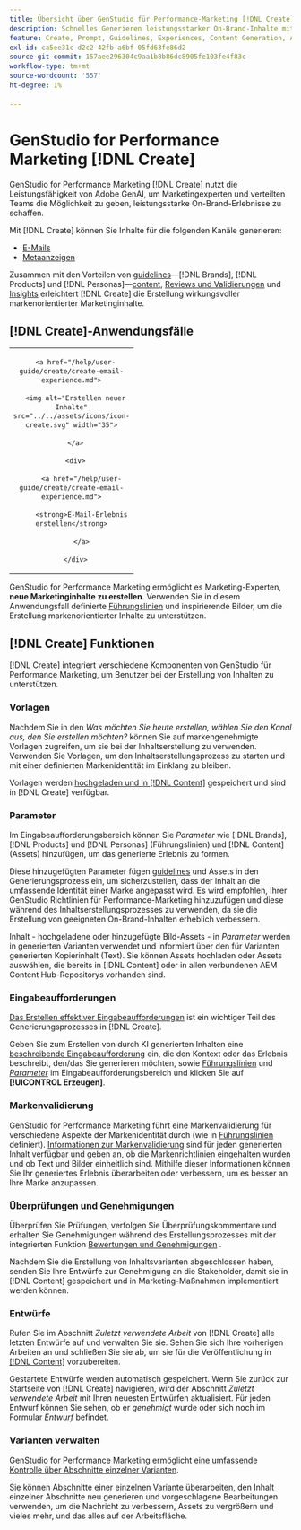 ```yaml
---
title: Übersicht über GenStudio für Performance-Marketing [!DNL Create]
description: Schnelles Generieren leistungsstarker On-Brand-Inhalte mit generativer KI in Adobe GenStudio für Performance Marketing [!DNL Create].
feature: Create, Prompt, Guidelines, Experiences, Content Generation, Approval
exl-id: ca5ee31c-d2c2-42fb-a6bf-05fd63fe86d2
source-git-commit: 157aee296304c9aa1b8b86dc8905fe103fe4f83c
workflow-type: tm+mt
source-wordcount: '557'
ht-degree: 1%

---
```


# GenStudio for Performance Marketing [!DNL Create]

GenStudio for Performance Marketing [!DNL Create] nutzt die Leistungsfähigkeit von Adobe GenAI, um Marketingexperten und verteilten Teams die Möglichkeit zu geben, leistungsstarke On-Brand-Erlebnisse zu schaffen.

Mit [!DNL Create] können Sie Inhalte für die folgenden Kanäle generieren:

* [E-Mails](email-experiences.md)
* [Metaanzeigen](meta-experiences.md)
<!-- * Social media images and ads
* Display ads -->

Zusammen mit den Vorteilen von [guidelines](/help/user-guide/guidelines/overview.md)—[!DNL Brands], [!DNL Products] und [!DNL Personas]—[content](/help/user-guide/content/overview.md), [Reviews und Validierungen](/help/user-guide/approvals/overview.md) und [Insights](/help/user-guide/insights/overview.md) erleichtert [!DNL Create] die Erstellung wirkungsvoller markenorientierter Marketinginhalte.

## [!DNL Create]-Anwendungsfälle 

<table style="table-layout:fixed">

<tr style="border: 0;">

   <td align="center" valign="top" width="100">

      <a href="/help/user-guide/create/create-email-experience.md">

      <img alt="Erstellen neuer Inhalte" src="../../assets/icons/icon-create.svg" width="35">

      </a>

      <div>

         <a href="/help/user-guide/create/create-email-experience.md">

         <strong>E-Mail-Erlebnis erstellen</strong>

         </a>

      </div>

   </td>

   <!-- <td align="center" valign="top" width="100">

      <a href="/help/user-guide/content/overview.md">

      <img alt="Re-use existing content" src="../../assets/icons/icon-addContent.svg" width="35">

      </a>

      <div>

         <a href="/help/user-guide/content/overview.md">

         <strong>Re-use existing content</strong>

         </a>

      </div>

   </td>

   <td align="center" valign="top" width="100">

      <a href="../create/generate-variants.md">

      <img alt="Generate variants of approved content" src="../../assets/icons/icon-template.svg" width="35">

      </a>

      <div>

         <a href="../create/generate-variants.md">

         <strong>Generate variants of approved content</strong>

         </a>

      </div>

   </td> -->

</tr>

</table>

GenStudio for Performance Marketing ermöglicht es Marketing-Experten, **neue Marketinginhalte zu erstellen**. Verwenden Sie in diesem Anwendungsfall definierte [Führungslinien](/help/user-guide/guidelines/overview.md) und inspirierende Bilder, um die Erstellung markenorientierter Inhalte zu unterstützen.
<!-- * **Re-use existing content** - In this use case, upload an existing email, ad, or image to GenStudio for Performance Marketing and use the power of Adobe generative AI technology to revise and improve existing content. 
* **Generate variants of approved content** - In this use case, [generate variations of content that is approved by stakeholders](generate-variants.md) and published to [!DNL Content]. -->

## [!DNL Create] Funktionen

[!DNL Create] integriert verschiedene Komponenten von GenStudio für Performance Marketing, um Benutzer bei der Erstellung von Inhalten zu unterstützen.

### Vorlagen

Nachdem Sie in den _Was möchten Sie heute erstellen, wählen Sie den Kanal aus, den Sie erstellen möchten?_ können Sie auf markengenehmigte Vorlagen zugreifen, um sie bei der Inhaltserstellung zu verwenden. Verwenden Sie Vorlagen, um den Inhaltserstellungsprozess zu starten und mit einer definierten Markenidentität im Einklang zu bleiben.

Vorlagen werden [ hochgeladen und in  [!DNL Content]](/help/user-guide/content/overview.md) gespeichert und sind in [!DNL Create] verfügbar.

### Parameter

Im Eingabeaufforderungsbereich können Sie _Parameter_ wie [!DNL Brands], [!DNL Products] und [!DNL Personas] (Führungslinien) und [!DNL Content] (Assets) hinzufügen, um das generierte Erlebnis zu formen.

Diese hinzugefügten Parameter fügen [guidelines](/help/user-guide/guidelines/overview.md) und Assets in den Generierungsprozess ein, um sicherzustellen, dass der Inhalt an die umfassende Identität einer Marke angepasst wird. Es wird empfohlen, Ihrer GenStudio Richtlinien für Performance-Marketing hinzuzufügen und diese während des Inhaltserstellungsprozesses zu verwenden, da sie die Erstellung von geeigneten On-Brand-Inhalten erheblich verbessern.

Inhalt - hochgeladene oder hinzugefügte Bild-Assets - in _Parameter_ werden in generierten Varianten verwendet und informiert über den für Varianten generierten Kopierinhalt (Text). Sie können Assets hochladen oder Assets auswählen, die bereits in [!DNL Content] oder in allen verbundenen AEM Content Hub-Repositorys vorhanden sind.

### Eingabeaufforderungen

[Das Erstellen effektiver Eingabeaufforderungen](/help/user-guide/effective-prompts.md) ist ein wichtiger Teil des Generierungsprozesses in [!DNL Create].

Geben Sie zum Erstellen von durch KI generierten Inhalten eine [beschreibende Eingabeaufforderung](/help/user-guide/effective-prompts.md) ein, die den Kontext oder das Erlebnis beschreibt, den/das Sie generieren möchten, sowie [Führungslinien](/help/user-guide/guidelines/overview.md) und [_Parameter_](#parameters) im Eingabeaufforderungsbereich und klicken Sie auf **[!UICONTROL Erzeugen]**.

### Markenvalidierung

GenStudio for Performance Marketing führt eine Markenvalidierung für verschiedene Aspekte der Markenidentität durch (wie in [Führungslinien](/help/user-guide/guidelines/overview.md) definiert). [Informationen zur Markenvalidierung](/help/user-guide/guidelines/brand-validation.md) sind für jeden generierten Inhalt verfügbar und geben an, ob die Markenrichtlinien eingehalten wurden und ob Text und Bilder einheitlich sind. Mithilfe dieser Informationen können Sie Ihr generiertes Erlebnis überarbeiten oder verbessern, um es besser an Ihre Marke anzupassen.

### Überprüfungen und Genehmigungen

Überprüfen Sie Prüfungen, verfolgen Sie Überprüfungskommentare und erhalten Sie Genehmigungen während des Erstellungsprozesses mit der integrierten Funktion [Bewertungen und Genehmigungen](/help/user-guide/approvals/overview.md) .

Nachdem Sie die Erstellung von Inhaltsvarianten abgeschlossen haben, senden Sie Ihre Entwürfe zur Genehmigung an die Stakeholder, damit sie in [!DNL Content] gespeichert und in Marketing-Maßnahmen implementiert werden können.

### Entwürfe

Rufen Sie im Abschnitt _Zuletzt verwendete Arbeit_ von [!DNL Create] alle letzten Entwürfe auf und verwalten Sie sie. Sehen Sie sich Ihre vorherigen Arbeiten an und schließen Sie sie ab, um sie für die Veröffentlichung in [[!DNL Content]](/help/user-guide/content/overview.md) vorzubereiten.

Gestartete Entwürfe werden automatisch gespeichert. Wenn Sie zurück zur Startseite von [!DNL Create] navigieren, wird der Abschnitt _Zuletzt verwendete Arbeit_ mit Ihren neuesten Entwürfen aktualisiert. Für jeden Entwurf können Sie sehen, ob er _genehmigt_ wurde oder sich noch im Formular _Entwurf_ befindet.

### Varianten verwalten

GenStudio for Performance Marketing ermöglicht [eine umfassende Kontrolle über Abschnitte einzelner Varianten](/help/user-guide/create/manage-variants.md).

Sie können Abschnitte einer einzelnen Variante überarbeiten, den Inhalt einzelner Abschnitte neu generieren und vorgeschlagene Bearbeitungen verwenden, um die Nachricht zu verbessern, Assets zu vergrößern und vieles mehr, und das alles auf der Arbeitsfläche.

<!-- ### Anatomy of an email experience

## Prerequisites for using Create -->
